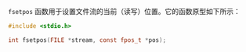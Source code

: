 `fsetpos` 函数用于设置文件流的当前（读写）位置。它的函数原型如下所示：

```c
#include <stdio.h>

int fsetpos(FILE *stream, const fpos_t *pos);
```



